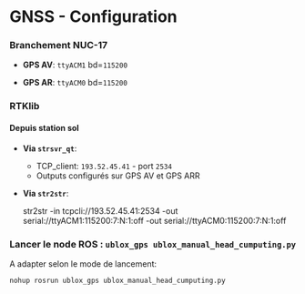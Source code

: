 GNSS - Configuration
====

### Branchement NUC-17

* **GPS AV**: `ttyACM1` bd=`115200`

* **GPS AR**: `ttyACM0` bd=`115200`

### RTKlib

#### Depuis station sol

* **Via `strsvr_qt`**:

	* TCP_client: `193.52.45.41` - port `2534`
	* Outputs configurés sur GPS AV et GPS ARR

* **Via `str2str`**:

	str2str -in tcpcli://193.52.45.41:2534 -out serial://ttyACM1:115200:7:N:1:off -out serial://ttyACM0:115200:7:N:1:off
	

### Lancer le node ROS : `ublox_gps ublox_manual_head_cumputing.py`

A adapter selon le mode de lancement:

	nohup rosrun ublox_gps ublox_manual_head_cumputing.py
	
